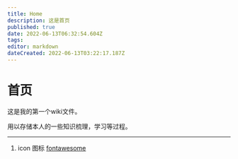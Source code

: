 ```yaml
---
title: Home
description: 这是首页
published: true
date: 2022-06-13T06:32:54.604Z
tags: 
editor: markdown
dateCreated: 2022-06-13T03:22:17.187Z
---
```


# 首页
这是我的第一个wiki文件。

用以存储本人的一些知识梳理，学习等过程。

----

1. icon 图标 [fontawesome](https://fontawesome.com/v4/icons/)